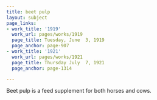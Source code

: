 ```yaml
---
title: beet pulp
layout: subject
page_links:
- work_title: '1919'
  work_url: pages/works/1919
  page_title: Tuesday, June  3, 1919
  page_anchor: page-907
- work_title: '1921'
  work_url: pages/works/1921
  page_title: Thursday July  7, 1921
  page_anchor: page-1314

---
```

<p>Beet pulp is a feed supplement for both horses and cows.</p>